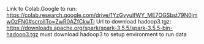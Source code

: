 Link to Colab.Google to run: https://colab.research.google.com/drive/1YzGvyuIfWY_ME7OGSbst79N0jmwOzFN0#scrollTo=ZwR0AZfCkwTi
Url to download hadoop3.tgz: https://downloads.apache.org/spark/spark-3.5.5/spark-3.5.5-bin-hadoop3.tgz
must download hadoop3 to setup environment to run data
